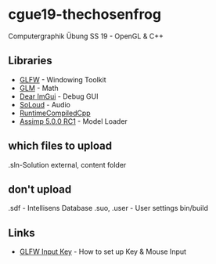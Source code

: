 # cgue19-thechosenfrog
Computergraphik Übung SS 19 - OpenGL & C++

## Libraries
- [GLFW](https://www.glfw.org/) - Windowing Toolkit
- [GLM](https://github.com/g-truc/glm) - Math
- [Dear ImGui](https://github.com/ocornut/imgui) - Debug GUI
- [SoLoud](https://github.com/jarikomppa/soloud) - Audio
- [RuntimeCompiledCpp](https://github.com/RuntimeCompiledCPlusPlus/RuntimeCompiledCPlusPlus)
- [Assimp 5.0.0 RC1](https://github.com/assimp/assimp) - Model Loader


## which files to upload
.sln-Solution
external, content folder

## don't upload
.sdf - Intellisens Database
.suo, .user - User settings
bin/build

## Links

- [GLFW Input Key](https://www.glfw.org/docs/latest/input_guide.html#input_key) - How to set up Key & Mouse Input
